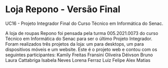 # Loja Repono - Versão Final
UC16 - Projeto Integrador Final do Curso Técnico em Informática do Senac.

A loja de roupas Repono foi pensada pela turma 005.2021.0073 do curso Técnico em Informática do Senac para ser o último Projeto Integrador. 
Foram realizados três projetos da loja: um para desktops, um para dispositivos móveis e um website.
Este é o projeto web e contou com os seguintes participantes:
Kamily Freitas
Fransini Oliveira
Déivson Bruno
Laura Cattabriga
Isabela Neves
Lorena Ferraz
Luiz Felipe
Alex Matias

